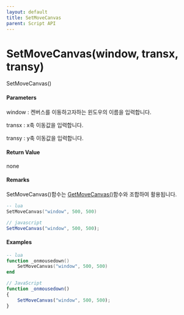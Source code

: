 ```yaml
---
layout: default
title: SetMoveCanvas
parent: Script API
---
```

# SetMoveCanvas\(window, transx, transy\)

SetMoveCanvas\(\)

#### Parameters

window : 켄버스를 이둉하고자하는 윈도우의 이름을 입력합니다.

transx : x축 이동값을 입력합니다.

transy : y축 이동값을 입력합니다.

#### Return Value

none

#### Remarks

SetMoveCanvas\(\)함수는 [GetMoveCanvas\(\)](/ScriptAPI\GetMoveCanvas.html)함수와 조합하여 활용됩니다.

```lua
-- lua
SetMoveCanvas("window", 500, 500)
```

```js
// javascript
SetMoveCanvas("window", 500, 500);
```

#### 

#### Examples

```lua
-- lua
function _onmousedown()
    SetMoveCanvas("window", 500, 500)
end
```

```js
// JavaScript
function _onmousedown()
{    
    SetMoveCanvas("window", 500, 500);
}
```




